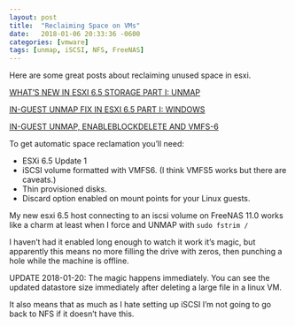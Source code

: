 ```yaml
---
layout: post
title:  "Reclaiming Space on VMs"
date:   2018-01-06 20:33:36 -0600
categories: [vmware]
tags: [unmap, iSCSI, NFS, FreeNAS]
---
```


Here are some great posts about reclaiming unused space in esxi.

[WHAT’S NEW IN ESXI 6.5 STORAGE PART I: UNMAP](https://www.codyhosterman.com/2016/11/whats-new-in-esxi-6-5-storage-part-i-unmap/)

[IN-GUEST UNMAP FIX IN ESXI 6.5 PART I: WINDOWS](https://www.codyhosterman.com/2017/03/in-guest-unmap-fix-in-esxi-6-5-patch-1/)

[IN-GUEST UNMAP, ENABLEBLOCKDELETE AND VMFS-6](https://www.codyhosterman.com/2017/08/in-guest-unmap-enableblockdelete-and-vmfs-6/)

To get automatic space reclamation you’ll need:

* ESXi 6.5 Update 1
* iSCSI volume formatted with VMFS6. (I think VMFS5 works but there are caveats.)
* Thin provisioned disks.
* Discard option enabled on mount points for your Linux guests.

My new esxi 6.5 host connecting to an iscsi volume on FreeNAS 11.0 works like a charm at least when I force and UNMAP with `sudo fstrim /`

I haven’t had it enabled long enough to watch it work it’s magic, but apparently this means no more filling the drive with zeros, then punching a hole while the machine is offline.

UPDATE 2018-01-20: The magic happens immediately. You can see the updated datastore size immediately after deleting a large file in a linux VM.

It also means that as much as I hate setting up iSCSI I’m not going to go back to NFS if it doesn’t have this.
